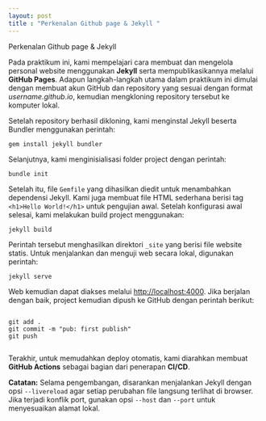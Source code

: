 ```yaml
---
layout: post
title : "Perkenalan Github page & Jekyll "
---
```


Perkenalan Github page & Jekyll



<p>
    Pada praktikum ini, kami mempelajari cara membuat dan mengelola personal website menggunakan 
    <strong>Jekyll</strong> serta mempublikasikannya melalui <strong>GitHub Pages</strong>. 
    Adapun langkah-langkah utama dalam praktikum ini dimulai dengan membuat akun GitHub dan 
    repository yang sesuai dengan format <em>username.github.io</em>, kemudian mengkloning repository tersebut ke komputer lokal.
  </p>

  <p>
    Setelah repository berhasil dikloning, kami menginstal Jekyll beserta Bundler menggunakan perintah:
  </p>

  <pre><code>gem install jekyll bundler</code></pre>

  <p>
    Selanjutnya, kami menginisialisasi folder project dengan perintah:
  </p>

  <pre><code>bundle init</code></pre>

  <p>
    Setelah itu, file <code>Gemfile</code> yang dihasilkan diedit untuk menambahkan dependensi Jekyll. 
    Kami juga membuat file HTML sederhana berisi tag <code>&lt;h1&gt;Hello World!&lt;/h1&gt;</code> untuk pengujian awal.
    Setelah konfigurasi awal selesai, kami melakukan build project menggunakan:
  </p>

  <pre><code>jekyll build</code></pre>

  <p>
    Perintah tersebut menghasilkan direktori <code>_site</code> yang berisi file website statis. 
    Untuk menjalankan dan menguji web secara lokal, digunakan perintah:
  </p>

  <pre><code>jekyll serve</code></pre>

  <p>
    Web kemudian dapat diakses melalui <a href="http://localhost:4000">http://localhost:4000</a>. 
    Jika berjalan dengan baik, project kemudian dipush ke GitHub dengan perintah berikut:
  </p>

  <pre><code>
git add .
git commit -m "pub: first publish"
git push
  </code></pre>

  <p>
    Terakhir, untuk memudahkan deploy otomatis, kami diarahkan membuat <strong>GitHub Actions</strong> 
    sebagai bagian dari penerapan <strong>CI/CD</strong>.
  </p>

  <p>
    <strong>Catatan:</strong> Selama pengembangan, disarankan menjalankan Jekyll dengan opsi 
    <code>--livereload</code> agar setiap perubahan file langsung terlihat di browser. 
    Jika terjadi konflik port, gunakan opsi <code>--host</code> dan <code>--port</code> untuk menyesuaikan alamat lokal.
  </p>